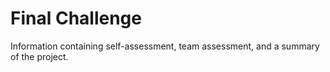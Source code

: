 # Final Challenge

Information containing self-assessment, team assessment, and a summary of the project. 

